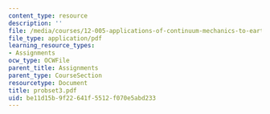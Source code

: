 ```yaml
---
content_type: resource
description: ''
file: /media/courses/12-005-applications-of-continuum-mechanics-to-earth-atmospheric-and-planetary-sciences-spring-2006/be11d15b9f22641f5512f070e5abd233_probset3.pdf
file_type: application/pdf
learning_resource_types:
- Assignments
ocw_type: OCWFile
parent_title: Assignments
parent_type: CourseSection
resourcetype: Document
title: probset3.pdf
uid: be11d15b-9f22-641f-5512-f070e5abd233
---
```


